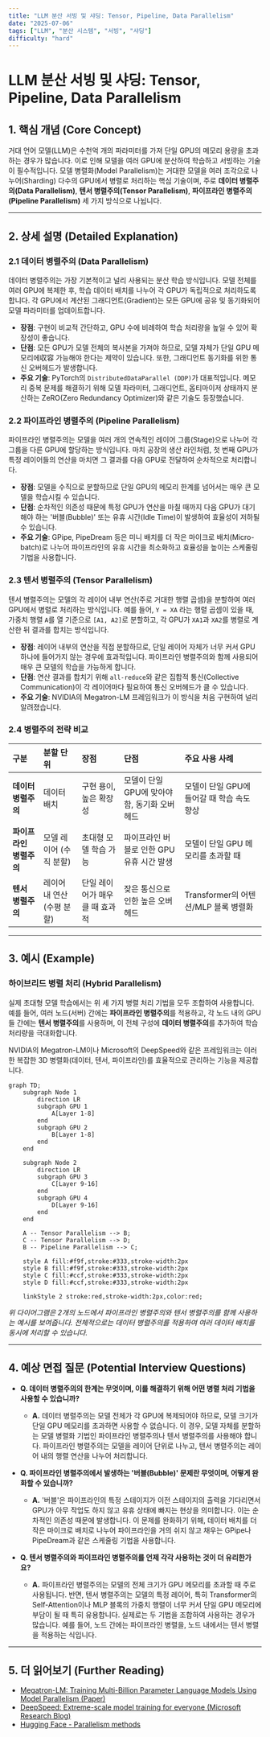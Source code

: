 ```yaml
---
title: "LLM 분산 서빙 및 샤딩: Tensor, Pipeline, Data Parallelism"
date: "2025-07-06"
tags: ["LLM", "분산 시스템", "서빙", "샤딩"]
difficulty: "hard"
---
```


# LLM 분산 서빙 및 샤딩: Tensor, Pipeline, Data Parallelism

## 1. 핵심 개념 (Core Concept)

거대 언어 모델(LLM)은 수천억 개의 파라미터를 가져 단일 GPU의 메모리 용량을 초과하는 경우가 많습니다. 이로 인해 모델을 여러 GPU에 분산하여 학습하고 서빙하는 기술이 필수적입니다. 모델 병렬화(Model Parallelism)는 거대한 모델을 여러 조각으로 나누어(Sharding) 다수의 GPU에서 병렬로 처리하는 핵심 기술이며, 주로 **데이터 병렬주의(Data Parallelism)**, **텐서 병렬주의(Tensor Parallelism)**, **파이프라인 병렬주의(Pipeline Parallelism)** 세 가지 방식으로 나뉩니다.

---

## 2. 상세 설명 (Detailed Explanation)

### 2.1 데이터 병렬주의 (Data Parallelism)

데이터 병렬주의는 가장 기본적이고 널리 사용되는 분산 학습 방식입니다. 모델 전체를 여러 GPU에 복제한 후, 학습 데이터 배치를 나누어 각 GPU가 독립적으로 처리하도록 합니다. 각 GPU에서 계산된 그래디언트(Gradient)는 모든 GPU에 공유 및 동기화되어 모델 파라미터를 업데이트합니다.

*   **장점**: 구현이 비교적 간단하고, GPU 수에 비례하여 학습 처리량을 높일 수 있어 확장성이 좋습니다.
*   **단점**: 모든 GPU가 모델 전체의 복사본을 가져야 하므로, 모델 자체가 단일 GPU 메모리에収容 가능해야 한다는 제약이 있습니다. 또한, 그래디언트 동기화를 위한 통신 오버헤드가 발생합니다.
*   **주요 기술**: PyTorch의 `DistributedDataParallel (DDP)`가 대표적입니다. 메모리 중복 문제를 해결하기 위해 모델 파라미터, 그래디언트, 옵티마이저 상태까지 분산하는 ZeRO(Zero Redundancy Optimizer)와 같은 기술도 등장했습니다.

### 2.2 파이프라인 병렬주의 (Pipeline Parallelism)

파이프라인 병렬주의는 모델을 여러 개의 연속적인 레이어 그룹(Stage)으로 나누어 각 그룹을 다른 GPU에 할당하는 방식입니다. 마치 공장의 생산 라인처럼, 첫 번째 GPU가 특정 레이어들의 연산을 마치면 그 결과를 다음 GPU로 전달하여 순차적으로 처리합니다.

*   **장점**: 모델을 수직으로 분할하므로 단일 GPU의 메모리 한계를 넘어서는 매우 큰 모델을 학습시킬 수 있습니다.
*   **단점**: 순차적인 의존성 때문에 특정 GPU가 연산을 마칠 때까지 다음 GPU가 대기해야 하는 '버블(Bubble)' 또는 유휴 시간(Idle Time)이 발생하여 효율성이 저하될 수 있습니다.
*   **주요 기술**: GPipe, PipeDream 등은 미니 배치를 더 작은 마이크로 배치(Micro-batch)로 나누어 파이프라인의 유휴 시간을 최소화하고 효율성을 높이는 스케줄링 기법을 사용합니다.

### 2.3 텐서 병렬주의 (Tensor Parallelism)

텐서 병렬주의는 모델의 각 레이어 내부 연산(주로 거대한 행렬 곱셈)을 분할하여 여러 GPU에서 병렬로 처리하는 방식입니다. 예를 들어, `Y = XA` 라는 행렬 곱셈이 있을 때, 가중치 행렬 `A`를 열 기준으로 `[A1, A2]`로 분할하고, 각 GPU가 `XA1`과 `XA2`를 병렬로 계산한 뒤 결과를 합치는 방식입니다.

*   **장점**: 레이어 내부의 연산을 직접 분할하므로, 단일 레이어 자체가 너무 커서 GPU 하나에 들어가지 않는 경우에 효과적입니다. 파이프라인 병렬주의와 함께 사용되어 매우 큰 모델의 학습을 가능하게 합니다.
*   **단점**: 연산 결과를 합치기 위해 `all-reduce`와 같은 집합적 통신(Collective Communication)이 각 레이어마다 필요하여 통신 오버헤드가 클 수 있습니다.
*   **주요 기술**: NVIDIA의 Megatron-LM 프레임워크가 이 방식을 처음 구현하여 널리 알려졌습니다.

### 2.4 병렬주의 전략 비교

| 구분 | 분할 단위 | 장점 | 단점 | 주요 사용 사례 |
| :--- | :--- | :--- | :--- | :--- |
| **데이터 병렬주의** | 데이터 배치 | 구현 용이, 높은 확장성 | 모델이 단일 GPU에 맞아야 함, 동기화 오버헤드 | 모델이 단일 GPU에 들어갈 때 학습 속도 향상 |
| **파이프라인 병렬주의** | 모델 레이어 (수직 분할) | 초대형 모델 학습 가능 | 파이프라인 버블로 인한 GPU 유휴 시간 발생 | 모델이 단일 GPU 메모리를 초과할 때 |
| **텐서 병렬주의** | 레이어 내 연산 (수평 분할) | 단일 레이어가 매우 클 때 효과적 | 잦은 통신으로 인한 높은 오버헤드 | Transformer의 어텐션/MLP 블록 병렬화 |

---

## 3. 예시 (Example)

### 하이브리드 병렬 처리 (Hybrid Parallelism)

실제 초대형 모델 학습에서는 위 세 가지 병렬 처리 기법을 모두 조합하여 사용합니다. 예를 들어, 여러 노드(서버) 간에는 **파이프라인 병렬주의**를 적용하고, 각 노드 내의 GPU들 간에는 **텐서 병렬주의**를 사용하며, 이 전체 구성에 **데이터 병렬주의**를 추가하여 학습 처리량을 극대화합니다.

NVIDIA의 Megatron-LM이나 Microsoft의 DeepSpeed와 같은 프레임워크는 이러한 복잡한 3D 병렬화(데이터, 텐서, 파이프라인)를 효율적으로 관리하는 기능을 제공합니다.

```mermaid
graph TD;
    subgraph Node 1
        direction LR
        subgraph GPU 1
            A[Layer 1-8]
        end
        subgraph GPU 2
            B[Layer 1-8]
        end
    end

    subgraph Node 2
        direction LR
        subgraph GPU 3
            C[Layer 9-16]
        end
        subgraph GPU 4
            D[Layer 9-16]
        end
    end

    A -- Tensor Parallelism --> B;
    C -- Tensor Parallelism --> D;
    B -- Pipeline Parallelism --> C;

    style A fill:#f9f,stroke:#333,stroke-width:2px
    style B fill:#f9f,stroke:#333,stroke-width:2px
    style C fill:#ccf,stroke:#333,stroke-width:2px
    style D fill:#ccf,stroke:#333,stroke-width:2px

    linkStyle 2 stroke:red,stroke-width:2px,color:red;
```
*위 다이어그램은 2개의 노드에서 파이프라인 병렬주의와 텐서 병렬주의를 함께 사용하는 예시를 보여줍니다. 전체적으로는 데이터 병렬주의를 적용하여 여러 데이터 배치를 동시에 처리할 수 있습니다.*

---

## 4. 예상 면접 질문 (Potential Interview Questions)

*   **Q. 데이터 병렬주의의 한계는 무엇이며, 이를 해결하기 위해 어떤 병렬 처리 기법을 사용할 수 있습니까?**
    *   **A.** 데이터 병렬주의는 모델 전체가 각 GPU에 복제되어야 하므로, 모델 크기가 단일 GPU 메모리를 초과하면 사용할 수 없습니다. 이 경우, 모델 자체를 분할하는 모델 병렬화 기법인 파이프라인 병렬주의나 텐서 병렬주의를 사용해야 합니다. 파이프라인 병렬주의는 모델을 레이어 단위로 나누고, 텐서 병렬주의는 레이어 내의 행렬 연산을 나누어 처리합니다.

*   **Q. 파이프라인 병렬주의에서 발생하는 '버블(Bubble)' 문제란 무엇이며, 어떻게 완화할 수 있습니까?**
    *   **A.** '버블'은 파이프라인의 특정 스테이지가 이전 스테이지의 출력을 기다리면서 GPU가 아무 작업도 하지 않고 유휴 상태에 빠지는 현상을 의미합니다. 이는 순차적인 의존성 때문에 발생합니다. 이 문제를 완화하기 위해, 데이터 배치를 더 작은 마이크로 배치로 나누어 파이프라인을 거의 쉬지 않고 채우는 GPipe나 PipeDream과 같은 스케줄링 기법을 사용합니다.

*   **Q. 텐서 병렬주의와 파이프라인 병렬주의를 언제 각각 사용하는 것이 더 유리한가요?**
    *   **A.** 파이프라인 병렬주의는 모델의 전체 크기가 GPU 메모리를 초과할 때 주로 사용됩니다. 반면, 텐서 병렬주의는 모델의 특정 레이어, 특히 Transformer의 Self-Attention이나 MLP 블록의 가중치 행렬이 너무 커서 단일 GPU 메모리에 부담이 될 때 특히 유용합니다. 실제로는 두 기법을 조합하여 사용하는 경우가 많습니다. 예를 들어, 노드 간에는 파이프라인 병렬을, 노드 내에서는 텐서 병렬을 적용하는 식입니다.

---

## 5. 더 읽어보기 (Further Reading)

*   [Megatron-LM: Training Multi-Billion Parameter Language Models Using Model Parallelism (Paper)](https://arxiv.org/abs/1909.08053)
*   [DeepSpeed: Extreme-scale model training for everyone (Microsoft Research Blog)](https://www.microsoft.com/en-us/research/blog/deepspeed-extreme-scale-model-training-for-everyone/)
*   [Hugging Face - Parallelism methods](https://huggingface.co/docs/transformers/v4.20.1/en/parallelism)